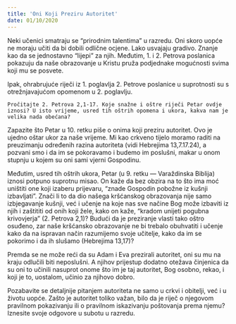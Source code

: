 ```yaml
---
title: 'Oni Koji Preziru Autoritet'
date: 01/10/2020
---
```


Neki učenici smatraju se “prirodnim talentima” u razredu. Oni skoro uopće ne moraju učiti da bi dobili odlične ocjene. Lako usvajaju gradivo. Znanje kao da se jednostavno “lijepi” za njih. Međutim, 1. i 2. Petrova poslanica pokazuju da naše obrazovanje u Kristu pruža podjednake mogućnosti svima koji mu se posvete.

Ipak, ohrabrujuće riječi iz 1. poglavlja 2. Petrove poslanice u suprotnosti su s otrežnjavajućom opomenom u 2. poglavlju.

`Pročitajte 2. Petrova 2,1-17. Koje snažne i oštre riječi Petar ovdje iznosi? U isto vrijeme, usred tih oštrih opomena i ukora, kakva nam je velika nada obećana?`

Zapazite što Petar u 10. retku piše o onima koji preziru autoritet. Ovo je ujedno oštar ukor za naše vrijeme. Mi kao crkveno tijelo moramo raditi na preuzimanju određenih razina autoriteta (vidi Hebrejima 13,7.17.24), a pozvani smo i da im se pokoravamo i budemo im poslušni, makar u onom stupnju u kojem su oni sami vjerni Gospodinu.

Međutim, usred tih oštrih ukora, Petar (u 9. retku — Varaždinska Biblija) iznosi potpuno suprotnu misao. On kaže da bez obzira na to što ima moć uništiti one koji izaberu prijevaru, “znade Gospodin pobožne iz kušnji izbavljati”. Znači li to da dio našega kršćanskog obrazovanja nije samo izbjegavanje kušnji, već i učenje na koje nas sve načine Bog može izbaviti iz njih i zaštititi od onih koji žele, kako on kaže, “kradom unijeti pogubna krivovjerja” (2. Petrova 2,1)? Budući da je preziranje vlasti tako oštro osuđeno, zar naše kršćansko obrazovanje ne bi trebalo obuhvatiti i učenje kako da na ispravan način razumijemo svoje učitelje, kako da im se pokorimo i da ih slušamo (Hebrejima 13,17)?

Premda se ne može reći da su Adam i Eva prezirali autoritet, oni su mu na kraju odlučili biti neposlušni. A njihov prijestup dodatno otežava činjenica da su oni to učinili nasuprot onome što im je taj autoritet, Bog osobno, rekao, i koji je to, uostalom, učinio za njihovo dobro.

Pozabavite se detaljnije pitanjem autoriteta ne samo u crkvi i obitelji, već i u životu uopće. Zašto je autoritet toliko važan, bilo da je riječ o njegovom pravilnom pokazivanju ili o pravilnom iskazivanju poštovanja prema njemu? Iznesite svoje odgovore u subotu u razredu.